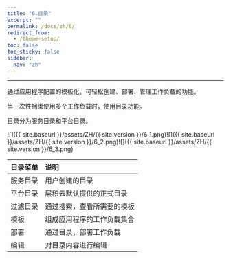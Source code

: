 ```yaml
---
title: "6.目录"
excerpt: ""
permalink: /docs/zh/6/
redirect_from:
  - /theme-setup/
toc: false
toc_sticky: false
sidebar:
  nav: "zh"
---
```


---
通过应用程序配置的模板化，可轻松创建、部署、管理工作负载的功能。

当一次性捆绑使用多个工作负载时，使用目录功能。

目录分为服务目录和平台目录。

![]({{ site.baseurl }}/assets/ZH/{{ site.version }}/6_1.png)![]({{ site.baseurl }}/assets/ZH/{{ site.version }}/6_2.png)![]({{ site.baseurl }}/assets/ZH/{{ site.version }}/6_3.png)

| **目录菜单** | **说明** |
| :--- | :--- |
| 服务目录 | 用户创建的目录 |
| 平台目录 | 层积云默认提供的正式目录 |
| 过滤目录 | 通过搜索，查看所需要的模板 |
| 模板 | 组成应用程序的工作负载集合 |
| 部署 | 通过目录，部署工作负载 |
| 编辑 | 对目录内容进行编辑 |
